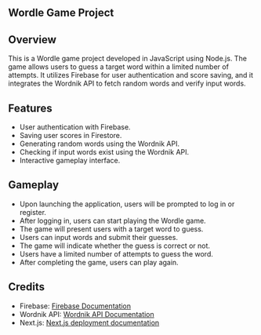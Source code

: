 ## Wordle Game Project

## Overview

This is a Wordle game project developed in JavaScript using Node.js. The game allows users to guess a target word within a limited number of attempts. It utilizes Firebase for user authentication and score saving, and it integrates the Wordnik API to fetch random words and verify input words.

## Features

- User authentication with Firebase.
- Saving user scores in Firestore.
- Generating random words using the Wordnik API.
- Checking if input words exist using the Wordnik API.
- Interactive gameplay interface.

## Gameplay

- Upon launching the application, users will be prompted to log in or register.
- After logging in, users can start playing the Wordle game.
- The game will present users with a target word to guess.
- Users can input words and submit their guesses.
- The game will indicate whether the guess is correct or not.
- Users have a limited number of attempts to guess the word.
- After completing the game, users can play again.

## Credits

- Firebase: [Firebase Documentation](https://firebase.google.com/docs)
- Wordnik API: [Wordnik API Documentation](https://developer.wordnik.com/)
- Next.js: [Next.js deployment documentation](https://nextjs.org/docs/deployment)
